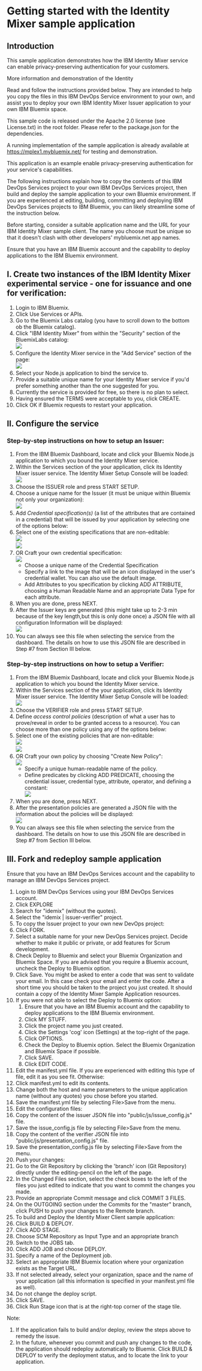# Getting started with the Identity Mixer sample application

## Introduction

This sample application demonstrates how the IBM Identity Mixer service can enable privacy-preserving authentication for your customers.

More information and demonstration of the Identity

Read and follow the instructions provided below. They are intended to help you copy the files in this IBM DevOps Service environment to your own, and assist you to deploy your own IBM Identity Mixer Issuer application to your own IBM Bluemix space.

This sample code is released under the Apache 2.0 license (see License.txt) in the root folder. Please refer to the package.json for the dependencies. 

A running implementation of the sample application is already available at https://mplex1.mybluemix.net/ for testing and demonstration.

This application is an example enable privacy-preserving authentication for your  service's capabilities.

The following instructions explain how to copy the contents of this IBM DevOps Services project to your own IBM DevOps Services project, then build and deploy the sample application to your own Bluemix environment. 
If you are experienced at editing, building, committing and deploying IBM DevOps Services projects to IBM Bluemix, you can likely streamline some of the instruction below.

Before starting, consider a suitable application name and the URL for your IBM Identity Mixer sample client. The name you choose must be unique so that it doesn't clash with other developers' mybluemix.net app names.

Ensure that you have an IBM Bluemix account and the capability to deploy applications to the IBM Bluemix environment.

## I. Create two instances of the IBM Identity Mixer experimental service - one for issuance and one for verification:
1. Login to IBM Bluemix.
1. Click Use Services or APIs.
1. Go to the Bluemix Labs catalog (you have to scroll down to the bottom ob the Bluemix catalog).
1. Click "IBM Identity Mixer" from within the "Security" section of the BluemixLabs catalog:      
![](images/choose.jpg)
1. Configure the Identity Mixer service in the "Add Service" section of the page:    
![](images/add.jpg)
  1. Select your Node.js application to bind the service to.
  1. Provide a suitable unique name for your Identity Mixer service if you'd prefer something another than the one suggested for you.
  1. Currently the service is provided for free, so there is no plan to select.
  1. Having ensured the TERMS were acceptable to you, click CREATE.
1. Click OK if Bluemix requests to restart your application.

## II. Configure the service

### Step-by-step instructions on how to setup an Issuer:

1. From the IBM Bluemix Dashboard, locate and click your Bluemix Node.js application to which you bound the Identity Mixer service.
1. Within the Services section of the your application, click its Identity Mixer issuer service. The Identity Mixer Setup Console will be loaded: 
![](images/start_page.jpg)
1. Choose the ISSUER role and press START SETUP.
1. Choose a unique name for the Issuer (it must be unique within Bluemix not only your organization):          
![](images/issuer_egov_setup_page.jpg)
1. Add *Credential specification(s)* (a list of the attributes that are contained in a credential) that will be issued by your application by selecting one of the options below:
  1. Select one of the existing specifications that are non-editable:          
![](images/select_spec.jpg)          
![](images/issuer_egov_setup_page.jpg)
  1. OR Craft your own credential specification:         
![](images/issuer_movie_custom_setup_page.jpg)
      * Choose a unique name of the Credential Specification
      * Specify a link to the image that will be an icon displayed in the user's credential wallet. You can also use the default image.
      * Add Attributes to you specification by clicking ADD ATTRIBUTE, choosing a Human Readable Name and an appropriate Data Type for each attribute.
1. When you are done, press NEXT.
1. After the Issuer keys are generated (this might take up to 2-3 min because of the key length,but this is only done once) a JSON file with all configuration Information will be displayed:          
![](images/issuer_json.jpg)
1. You can always see this file when selecting the service from the dashboard. The details on how to use this JSON file are described in Step #7 from Section III below.

### Step-by-step instructions on how to setup a Verifier:

1. From the IBM Bluemix Dashboard, locate and click your Bluemix Node.js application to which you bound the Identity Mixer service.
1. Within the Services section of the your application, click its Identity Mixer issuer service. The Identity Mixer Setup Console will be loaded: 
![](images/start_page.jpg)
1. Choose the VERIFIER role and press START SETUP.
3. Define *access control policies* (description of what a user has to prove/reveal in order to be granted access to a resource). You can choose more than one policy using any of the options below: 
 1. Select one of the existing policies that are non-editable:          
![](images/select_policy.jpg)          
![](images/predefined_policies.jpg)
  1. OR Craft your own policy by choosing "Create New Policy":         
![](images/create_new_policy.jpg)
      * Specify a unique human-readable name of the policy.
      * Define predicates by clicking ADD PREDICATE, choosing the credential issuer, credential type, attribute, operator, and defining a constant:        
![](images/editing_policy.jpg)
1. When you are done, press NEXT.
1. After the presentation policies are generated a JSON file with the information about the policies will be displayed:          
![](images/verifier_json.jpg)
1. You can always see this file when selecting the service from the dashboard. The details on how to use this JSON file are described in Step #7 from Section III below.

## III. Fork and redeploy sample application 

Ensure that you have an IBM DevOps Services account and the capability to manage an IBM DevOps Services project.

1. Login to IBM DevOps Services using your IBM DevOps Services account.
1. Click EXPLORE
1. Search for "idemix" (without the quotes).
1. Select the "idemix | issuer-verifier" project.
1. To copy the Issuer project to your own new DevOps project:
  1. Click FORK.
  1. Select a suitable name for your new DevOps Services project. Decide whether to make it public or private, or add features for Scrum development.
  1. Check Deploy to Bluemix and select your Bluemix Organization and Bluemix Space. If you are advised that you require a Bluemix account, uncheck the Deploy to Bluemix option.
  1. Click Save. You might be asked to enter a code that was sent to validate your email. In this case check your email and enter the code. After a short time you should be taken to the project you just created. It should contain a copy of the Identity Mixer Sample Application resources.
  1. If you were not able to select the Deploy to Bluemix option:
       1. Ensure that you have an IBM Bluemix account and the capability to deploy applications to the IBM Bluemix environment.
       1. Click MY STUFF.
       1. Click the project name you just created.
       1. Click the Settings 'cog' icon (Settings) at the top-right of the page.
       1. Click OPTIONS.
       1. Check the Deploy to Bluemix option. Select the Bluemix Organization and Bluemix Space if possible.
       1. Click SAVE.
       1. Click EDIT CODE.
1. Edit the manifest.yml file. If you are experienced with editing this type of file, edit it as you see fit. Otherwise:
  1. Click manifest.yml to edit its contents.
  1. Change both the host and name parameters to the unique application name (without any quotes) you chose before you started.
  1. Save the manifest.yml file by selecting File>Save from the menu.
1. Edit the configuration files:
  1. Copy the content of the issuer JSON file into "public/js/issue_config.js" file.
  1. Save the issue_config.js file by selecting File>Save from the menu.
  1. Copy the content of the verifier JSON file into "public/js/presentation_config.js" file.
  1. Save the presentation_config.js file by selecting File>Save from the menu.
1. Push your changes:
  1. Go to the Git Repository by clicking the 'branch' icon (Git Repository) directly under the editing-pencil on the left of the page.
  1. In the Changed Files section, select the check boxes to the left of the files you just edited to indicate that you want to commit the changes you made.
  1. Provide an appropriate Commit message and click COMMIT 3 FILES.
  1. On the OUTGOING section under the Commits for the "master" branch, click PUSH to push your changes to the Remote branch.
1. To build and Deploy the Identity Mixer Client sample application:
  1. Click BUILD & DEPLOY.
  1. Click ADD STAGE.
  1. Choose SCM Repository as Input Type and an appropriate branch 
  1. Switch to the JOBS tab.
  1. Click ADD JOB and choose DEPLOY.
  1. Specify a name of the Deployment job.
  1. Select an appropriate IBM Bluemix location where your organization exists as the Target URL.
  1. If not selected already, select your organization, space and the name of your application (all this information is specified in your manifest.yml file as well).
  1. Do not change the deploy script.
  1. Click SAVE.
  1. Click Run Stage icon that is at the right-top corner of the stage tile. 
      

Note:

1. If the application fails to build and/or deploy, review the steps above to remedy the issue.
1. In the future, whenever you commit and push any changes to the code, the application should redeploy automatically to Bluemix. Click BUILD & DEPLOY to verify the deployment status, and to locate the link to your application.
